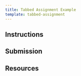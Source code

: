 ```yaml
---
title: Tabbed Assignment Example
template: tabbed-assignment
---
```


## Instructions

## Submission

## Resources
